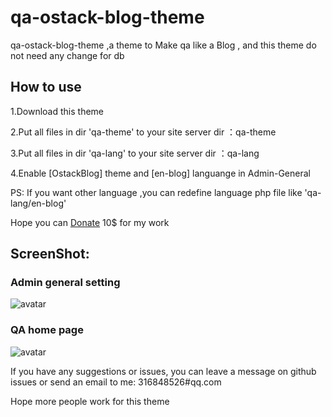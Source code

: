 # qa-ostack-blog-theme

qa-ostack-blog-theme ,a theme to Make qa like a Blog , and this theme do not need any change for db
 
## How to use

1.Download this theme

2.Put all files in dir 'qa-theme' to your site server dir ：qa-theme

3.Put all files in dir 'qa-lang' to your site server dir ：qa-lang

4.Enable [OstackBlog] theme and [en-blog] languange in Admin-General

PS: If you want other language ,you can redefine language php file like 'qa-lang/en-blog'

Hope you can [Donate](https://www.paypal.com/paypalme/guangyuezhao) 10$ for my work

## ScreenShot:

### Admin general setting

![avatar](https://www.question2answer.org/qa/?qa=blob&qa_blobid=9743771823325865810)

### QA home page

![avatar](https://www.question2answer.org/qa/?qa=blob&qa_blobid=9286362810445695927)


If you have any suggestions or issues, you  can leave a message on github issues or send an email to me: 316848526#qq.com

Hope more people work for this theme
